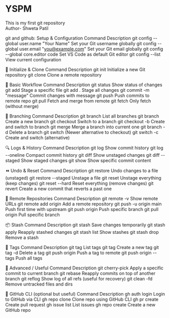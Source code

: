 # YSPM
This is my first git repository
<br>
Author- Shweta Patil




git and github:
 Setup & Configuration
Command	Description
git config --global user.name "Your Name"	Set your Git username globally
git config --global user.email "you@example.com"	Set your Git email globally
git config --global core.editor code	Set VS Code as default Git editor
git config --list	View current configuration

📁 Initialize & Clone
Command	Description
git init	Initialize a new Git repository
git clone <repo-url>	Clone a remote repository

🔄 Basic Workflow
Command	Description
git status	Show status of changes
git add <file>	Stage a specific file
git add .	Stage all changes
git commit -m "message"	Commit changes with message
git push	Push commits to remote repo
git pull	Fetch and merge from remote
git fetch	Only fetch (without merge)

🌿 Branching
Command	Description
git branch	List all branches
git branch <name>	Create a new branch
git checkout <name>	Switch to a branch
git checkout -b <name>	Create and switch to branch
git merge <branch>	Merge a branch into current one
git branch -d <name>	Delete a branch
git switch <branch>	(Newer alternative to checkout)
git switch -c <new-branch>	Create and switch (alternative)

🔍 Logs & History
Command	Description
git log	Show commit history
git log --oneline	Compact commit history
git diff	Show unstaged changes
git diff --staged	Show staged changes
git show <commit>	Show specific commit content

⏪ Undo & Reset
Command	Description
git restore <file>	Undo changes to a file (unstaged)
git restore --staged <file>	Unstage a file
git reset	Unstage everything (keep changes)
git reset --hard	Reset everything (remove changes)
git revert <commit>	Create a new commit that reverts a past one

🔗 Remote Repositories
Command	Description
git remote -v	Show remote URLs
git remote add origin <url>	Add a remote repository
git push -u origin main	Push first time with upstream
git push origin <branch>	Push specific branch
git pull origin <branch>	Pull specific branch

📦 Stash
Command	Description
git stash	Save changes temporarily
git stash apply	Reapply stashed changes
git stash list	Show stashes
git stash drop	Remove a stash

🔄 Tags
Command	Description
git tag	List tags
git tag <name>	Create a new tag
git tag -d <name>	Delete a tag
git push origin <tag>	Push a tag to remote
git push origin --tags	Push all tags

🧪 Advanced / Useful
Command	Description
git cherry-pick <commit>	Apply a specific commit to current branch
git rebase <branch>	Reapply commits on top of another branch
git reflog	Show log of all refs (useful for recovery)
git clean -fd	Remove untracked files and dirs

🐙 GitHub CLI (optional but useful)
Command	Description
gh auth login	Login to GitHub via CLI
gh repo clone <repo>	Clone repo using GitHub CLI
gh pr create	Create pull request
gh issue list	List issues
gh repo create	Create a new GitHub repo

